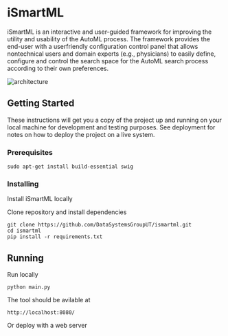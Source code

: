 # iSmartML

iSmartML is an interactive and user-guided framework for improving the utility and usability of the AutoML
process. The framework provides the end-user with a userfriendly configuration control panel that allows nontechnical 
users and domain experts (e.g., physicians) to easily define, configure and control the search
space for the AutoML search process according to
their own preferences.

<img alt="architecture" src="https://user-images.githubusercontent.com/8884249/68950788-86d0bd00-07c5-11ea-8b91-cab51811cc2b.png">

## Getting Started

These instructions will get you a copy of the project up and running on your local machine for development and testing purposes. See deployment for notes on how to deploy the project on a live system.

### Prerequisites


```
sudo apt-get install build-essential swig
```

### Installing

Install iSmartML locally

Clone repository and install dependencies
```
git clone https://github.com/DataSystemsGroupUT/ismartml.git
cd ismartml
pip install -r requirements.txt 
```


## Running

Run locally
```
python main.py
```
The tool should be avilable at
```
http://localhost:8080/
```

Or deploy with a web server




